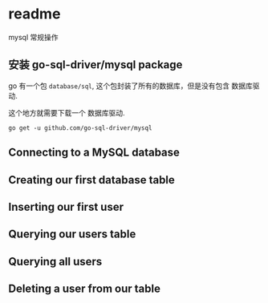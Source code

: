
# readme

mysql 常规操作

## 安装 go-sql-driver/mysql package

go 有一个包 `database/sql`, 这个包封装了所有的数据库，但是没有包含
数据库驱动.

这个地方就需要下载一个 数据库驱动.
```shell
go get -u github.com/go-sql-driver/mysql
```



## Connecting to a MySQL database

## Creating our first database table

## Inserting our first user

## Querying our users table

## Querying all users

## Deleting a user from our table


